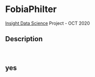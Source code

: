 # FobiaPhilter
[Insight Data Science](https://insightfellows.com/data-science) Project - OCT 2020

## Description <p>&nbsp;</p> yes
